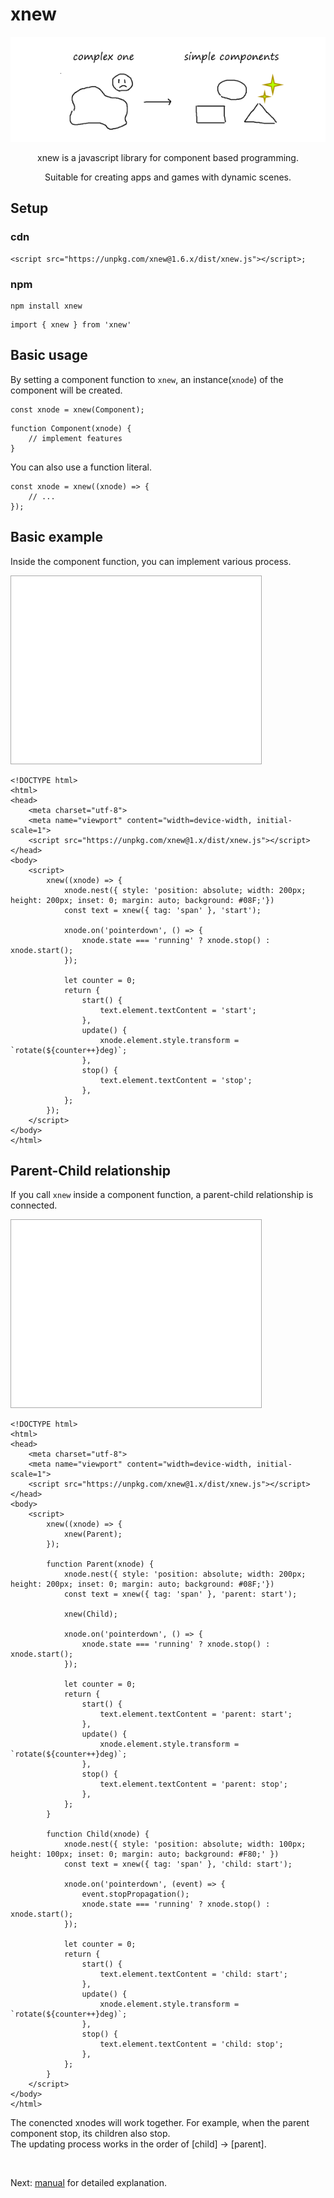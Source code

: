 # xnew
![](introduction.png)  
<center>
<p>xnew is a javascript library for component based programming.</p>
<p>Suitable for creating apps and games with dynamic scenes.</p>
</center>

## Setup
### cdn
```
<script src="https://unpkg.com/xnew@1.6.x/dist/xnew.js"></script>;
```

### npm
```
npm install xnew
```
```
import { xnew } from 'xnew'
```
## Basic usage
By setting a component function to `xnew`, an instance(`xnode`) of the component will be created.  
```
const xnode = xnew(Component);    
```
```
function Component(xnode) {
    // implement features
}
```

You can also use a function literal.  
```
const xnode = xnew((xnode) => {
    // ...
});
```
## Basic example
Inside the component function, you can implement various process. 

<iframe src="./examples/box.html" style="width: 400px; height: 300px; border: solid 1px #AAA; margin: auto;"></iframe>

```
<!DOCTYPE html>
<html>
<head>
    <meta charset="utf-8">
    <meta name="viewport" content="width=device-width, initial-scale=1">
    <script src="https://unpkg.com/xnew@1.x/dist/xnew.js"></script>
</head>
<body>
    <script>
        xnew((xnode) => {
            xnode.nest({ style: 'position: absolute; width: 200px; height: 200px; inset: 0; margin: auto; background: #08F;'})
            const text = xnew({ tag: 'span' }, 'start');

            xnode.on('pointerdown', () => {
                xnode.state === 'running' ? xnode.stop() : xnode.start();
            });

            let counter = 0;
            return {
                start() {
                    text.element.textContent = 'start';
                },
                update() {
                    xnode.element.style.transform = `rotate(${counter++}deg)`;
                },
                stop() {
                    text.element.textContent = 'stop';
                },
            };
        });
    </script>
</body>
</html>
```
## Parent-Child relationship
If you call `xnew` inside a component function, a parent-child relationship is connected.

<iframe src="./examples/boxinbox.html" style="width: 400px; height: 300px; border: solid 1px #AAA; margin: auto;"></iframe>

```
<!DOCTYPE html>
<html>
<head>
    <meta charset="utf-8">
    <meta name="viewport" content="width=device-width, initial-scale=1">
    <script src="https://unpkg.com/xnew@1.x/dist/xnew.js"></script>
</head>
<body>
    <script>
        xnew((xnode) => {
            xnew(Parent);
        });

        function Parent(xnode) {
            xnode.nest({ style: 'position: absolute; width: 200px; height: 200px; inset: 0; margin: auto; background: #08F;'})
            const text = xnew({ tag: 'span' }, 'parent: start');

            xnew(Child);

            xnode.on('pointerdown', () => {
                xnode.state === 'running' ? xnode.stop() : xnode.start();
            });

            let counter = 0;
            return {
                start() {
                    text.element.textContent = 'parent: start';
                },
                update() {
                    xnode.element.style.transform = `rotate(${counter++}deg)`;
                },
                stop() {
                    text.element.textContent = 'parent: stop';
                },
            };
        }

        function Child(xnode) {
            xnode.nest({ style: 'position: absolute; width: 100px; height: 100px; inset: 0; margin: auto; background: #F80;' })
            const text = xnew({ tag: 'span' }, 'child: start');
     
            xnode.on('pointerdown', (event) => {
                event.stopPropagation();
                xnode.state === 'running' ? xnode.stop() : xnode.start();
            });

            let counter = 0;
            return {
                start() {
                    text.element.textContent = 'child: start';
                },
                update() {
                    xnode.element.style.transform = `rotate(${counter++}deg)`;
                },
                stop() {
                    text.element.textContent = 'child: stop';
                },
            };
        }
    </script>
</body>
</html>
```
The conencted xnodes will work together.
For example, when the parent component stop, its children also stop.   
The updating process works in the order of [child] -> [parent].

<br>

Next: [manual](#manual) for detailed explanation.
